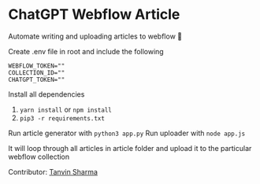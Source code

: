 # ChatGPT Webflow Article

Automate writing and uploading articles to webflow 🚀

Create .env file in root and include the following
```
WEBFLOW_TOKEN=""
COLLECTION_ID=""
CHATGPT_TOKEN=""
```

Install all dependencies
1. `yarn install` or `npm install`
2. `pip3 -r requirements.txt`

Run article generator with `python3 app.py`
Run uploader with `node app.js`

It will loop through all articles in article folder and upload it to the particular webflow collection

Contributor: [Tanvin Sharma](https://github.com/tanvinsharma)
